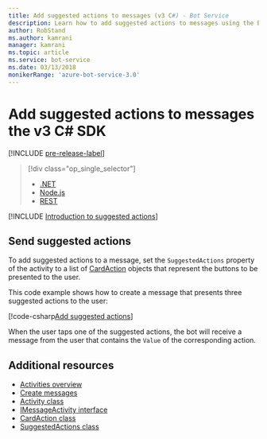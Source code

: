 ```yaml
---
title: Add suggested actions to messages (v3 C#) - Bot Service
description: Learn how to add suggested actions to messages using the Bot Framework SDK for .NET.
author: RobStand
ms.author: kamrani
manager: kamrani
ms.topic: article
ms.service: bot-service
ms.date: 03/13/2018
monikerRange: 'azure-bot-service-3.0'
---
```

# Add suggested actions to messages the v3 C\# SDK

[!INCLUDE [pre-release-label](../includes/pre-release-label-v3.md)]

> [!div class="op_single_selector"]
> - [.NET](../dotnet/bot-builder-dotnet-add-suggested-actions.md)
> - [Node.js](../nodejs/bot-builder-nodejs-send-suggested-actions.md)
> - [REST](../rest-api/bot-framework-rest-connector-add-suggested-actions.md)

[!INCLUDE [Introduction to suggested actions](../includes/snippet-suggested-actions-intro.md)]

## Send suggested actions

To add suggested actions to a message, set the `SuggestedActions` property of the activity to a list of [CardAction][cardAction] objects that represent the buttons to be presented to the user. 

This code example shows how to create a message that presents three suggested actions to the user:

[!code-csharp[Add suggested actions](../includes/code/dotnet-add-suggested-actions.cs#addSuggestedActions)]

When the user taps one of the suggested actions, the bot will receive a message from the user that contains the `Value` of the corresponding action.

## Additional resources

- [Activities overview](bot-builder-dotnet-activities.md)
- [Create messages](bot-builder-dotnet-create-messages.md)
- [Activity class](https://aka.ms/ActivityClass-dotnet-API)
- <a href="/dotnet/api/microsoft.bot.connector.imessageactivity" target="_blank">IMessageActivity interface</a>
- <a href="/dotnet/api/microsoft.bot.connector.cardaction" target="_blank">CardAction class</a>
- <a href="/dotnet/api/microsoft.bot.connector.suggestedactions" target="_blank">SuggestedActions class</a>

[cardAction]: /dotnet/api/microsoft.bot.connector.cardaction

[inspector]: ../bot-service-channel-inspector.md


